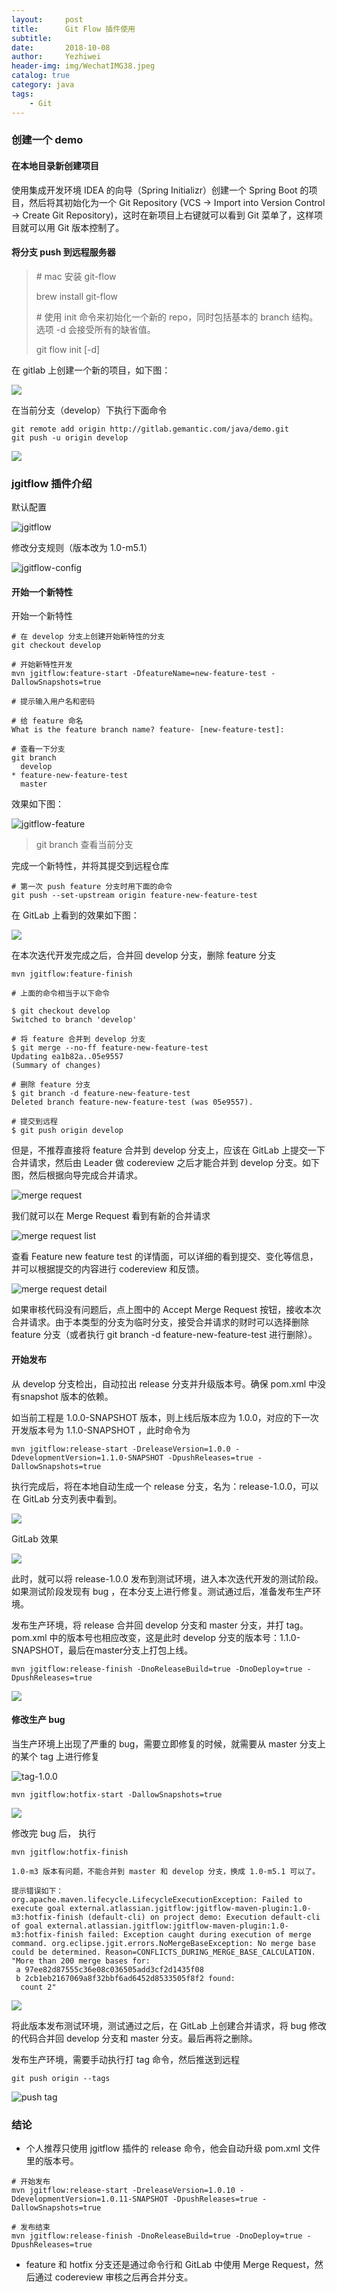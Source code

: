 ```yaml
---
layout:     post
title:      Git Flow 插件使用
subtitle:   
date:       2018-10-08
author:     Yezhiwei
header-img: img/WechatIMG38.jpeg
catalog: true
category: java
tags:
    - Git
---
```



### 创建一个 demo

#### 在本地目录新创建项目

使用集成开发环境 IDEA 的向导（Spring Initializr）创建一个 Spring Boot 的项目，然后将其初始化为一个 Git Repository (VCS -> Import into Version Control -> Create Git Repository)，这时在新项目上右键就可以看到 Git 菜单了，这样项目就可以用 Git 版本控制了。

#### 将分支 push 到远程服务器

> \# mac 安装 git-flow 
> 
> brew install git-flow
> 
> \# 使用 init 命令来初始化一个新的 repo，同时包括基本的 branch 结构。选项 -d 会接受所有的缺省值。
> 
> git flow init [-d]

在 gitlab 上创建一个新的项目，如下图：

![](https://ws3.sinaimg.cn/large/006tNbRwly1fvzoisbvd8j31kw0vu75x.jpg)

在当前分支（develop）下执行下面命令

```
git remote add origin http://gitlab.gemantic.com/java/demo.git
git push -u origin develop
```

![](https://ws2.sinaimg.cn/large/006tNbRwly1fvzolijuxrj31kw0gsgmi.jpg)

### jgitflow 插件介绍

默认配置

![jgitflow](https://ws4.sinaimg.cn/large/006tNbRwly1fvzoziopxej31i20pa0v0.jpg)

修改分支规则（版本改为 1.0-m5.1）

![jgitflow-config](https://ws3.sinaimg.cn/large/006tNbRwly1fw2ywbpbhcj31ia0i2mz0.jpg)

#### 开始一个新特性

开始一个新特性

```
# 在 develop 分支上创建开始新特性的分支
git checkout develop

# 开始新特性开发
mvn jgitflow:feature-start -DfeatureName=new-feature-test -DallowSnapshots=true

# 提示输入用户名和密码

# 给 feature 命名
What is the feature branch name? feature- [new-feature-test]:

# 查看一下分支
git branch
  develop
* feature-new-feature-test
  master
```
效果如下图：

![jgitflow-feature](https://ws4.sinaimg.cn/large/006tNbRwly1fw2z74xgcpj31be0ksjsd.jpg)

> git branch 查看当前分支

完成一个新特性，并将其提交到远程仓库

```
# 第一次 push feature 分支时用下面的命令
git push --set-upstream origin feature-new-feature-test
```

在 GitLab 上看到的效果如下图：

![](https://ws1.sinaimg.cn/large/006tNbRwly1fw32ajy2taj31kw0jkta1.jpg)

在本次迭代开发完成之后，合并回 develop 分支，删除 feature 分支

```
mvn jgitflow:feature-finish

# 上面的命令相当于以下命令

$ git checkout develop
Switched to branch 'develop'

# 将 feature 合并到 develop 分支
$ git merge --no-ff feature-new-feature-test
Updating ea1b82a..05e9557
(Summary of changes)

# 删除 feature 分支
$ git branch -d feature-new-feature-test
Deleted branch feature-new-feature-test (was 05e9557).

# 提交到远程
$ git push origin develop
```

但是，不推荐直接将 feature 合并到 develop 分支上，应该在 GitLab 上提交一下合并请求，然后由 Leader 做 codereview 之后才能合并到 develop 分支。如下图，然后根据向导完成合并请求。

![merge request](https://ws3.sinaimg.cn/large/006tNbRwly1fw32ka4xgyj31kw0hcjsp.jpg)

我们就可以在 Merge Request 看到有新的合并请求

![merge request list](https://ws4.sinaimg.cn/large/006tNbRwly1fw32o1rcwij31kw0fcmy5.jpg)

查看 Feature new feature test 的详情面，可以详细的看到提交、变化等信息，并可以根据提交的内容进行 codereview 和反馈。

![merge request detail](https://ws4.sinaimg.cn/large/006tNbRwly1fw32qvhl9oj31kw0v3n06.jpg)

如果审核代码没有问题后，点上图中的 Accept Merge Request 按钮，接收本次合并请求。由于本类型的分支为临时分支，接受合并请求的财时可以选择删除 feature 分支（或者执行 git branch -d feature-new-feature-test 进行删除）。

#### 开始发布

从 develop 分支检出，自动拉出 release 分支并升级版本号。确保 pom.xml 中没有snapshot 版本的依赖。

如当前工程是 1.0.0-SNAPSHOT 版本，则上线后版本应为 1.0.0，对应的下一次开发版本号为 1.1.0-SNAPSHOT ，此时命令为

```
mvn jgitflow:release-start -DreleaseVersion=1.0.0 -DdevelopmentVersion=1.1.0-SNAPSHOT -DpushReleases=true -DallowSnapshots=true
```

执行完成后，将在本地自动生成一个 release 分支，名为：release-1.0.0，可以在 GitLab 分支列表中看到。

![](https://ws1.sinaimg.cn/large/006tNbRwly1fw339bhvc3j31kw0qrafp.jpg)

GitLab 效果

![](https://ws3.sinaimg.cn/large/006tNbRwly1fw33b5520ij31kw0h7jsr.jpg)

此时，就可以将 release-1.0.0 发布到测试环境，进入本次迭代开发的测试阶段。如果测试阶段发现有 bug ，在本分支上进行修复。测试通过后，准备发布生产环境。

发布生产环境，将 release 合并回 develop 分支和 master 分支，并打 tag。pom.xml 中的版本号也相应改变，这是此时 develop 分支的版本号：1.1.0-SNAPSHOT，最后在master分支上打包上线。

```
mvn jgitflow:release-finish -DnoReleaseBuild=true -DnoDeploy=true -DpushReleases=true
```

![](https://ws1.sinaimg.cn/large/006tNbRwly1fw33yn5gcmj31d60xggpr.jpg)

#### 修改生产 bug

当生产环境上出现了严重的 bug，需要立即修复的时候，就需要从 master 分支上的某个 tag 上进行修复

![tag-1.0.0](https://ws3.sinaimg.cn/large/006tNbRwly1fw343gpg2lj30xe0pidi1.jpg)

```
mvn jgitflow:hotfix-start -DallowSnapshots=true
```

![](https://ws2.sinaimg.cn/large/006tNbRwly1fw34hoeo0kj30yc1760x8.jpg)

修改完 bug 后， 执行

```
mvn jgitflow:hotfix-finish

1.0-m3 版本有问题，不能合并到 master 和 develop 分支，换成 1.0-m5.1 可以了。

提示错误如下：
org.apache.maven.lifecycle.LifecycleExecutionException: Failed to execute goal external.atlassian.jgitflow:jgitflow-maven-plugin:1.0-m3:hotfix-finish (default-cli) on project demo: Execution default-cli of goal external.atlassian.jgitflow:jgitflow-maven-plugin:1.0-m3:hotfix-finish failed: Exception caught during execution of merge command. org.eclipse.jgit.errors.NoMergeBaseException: No merge base could be determined. Reason=CONFLICTS_DURING_MERGE_BASE_CALCULATION. "More than 200 merge bases for:
 a 97ee82d87555c36e08c036505add3cf2d1435f08
 b 2cb1eb2167069a8f32bbf6ad6452d8533505f8f2 found:
  count 2"
```

![](https://ws4.sinaimg.cn/large/006tNbRwly1fw35519k78j31ga0segob.jpg)

将此版本发布测试环境，测试通过之后，在 GitLab 上创建合并请求，将 bug 修改的代码合并回 develop 分支和 master 分支。最后再将之删除。

发布生产环境，需要手动执行打 tag 命令，然后推送到远程

```
git push origin --tags
```

![push tag](https://ws2.sinaimg.cn/large/006tNbRwly1fw362vpcvoj30rg0kmtac.jpg)

### 结论

* 个人推荐只使用 jgitflow 插件的 release 命令，他会自动升级 pom.xml 文件里的版本号。

```
# 开始发布
mvn jgitflow:release-start -DreleaseVersion=1.0.10 -DdevelopmentVersion=1.0.11-SNAPSHOT -DpushReleases=true -DallowSnapshots=true

# 发布结束
mvn jgitflow:release-finish -DnoReleaseBuild=true -DnoDeploy=true -DpushReleases=true
```

* feature 和 hotfix 分支还是通过命令行和 GitLab 中使用 Merge Request，然后通过 codereview 审核之后再合并分支。